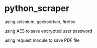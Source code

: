 # python_scraper
using selenium, geckodriver, firefox

using AES to save encrypted user password

using request module to save PDF file
